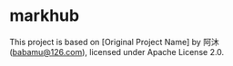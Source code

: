 # markhub
This project is based on [Original Project Name] by 阿沐 (babamu@126.com), licensed under Apache License 2.0.
